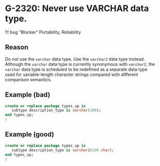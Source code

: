 # G-2320: Never use VARCHAR data type.

!!! bug "Blocker"
    Portability, Reliability

## Reason

Do not use the `varchar` data type. Use the `varchar2` data type instead. Although the `varchar` data type is currently synonymous with `varchar2`, the `varchar` data type is scheduled to be redefined as a separate data type used for variable-length character strings compared with different comparison semantics.

## Example (bad)

``` sql
create or replace package types_up is
   subtype description_type is varchar(200);
end types_up;
/
```

## Example (good)

``` sql
create or replace package types_up is
   subtype description_type is varchar2(200 char);
end types_up;
/
```